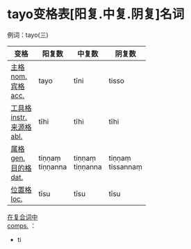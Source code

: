 # tayo变格表[阳复.中复.阴复]名词

例词：tayo(三)


| 变格 |阳复数 |中复数 |阴复数 |
| --- | ----- | ------ | ------ |
| [主格<br>nom.](nom.md)<br>[宾格<br>acc.](nom.md) |tayo|tīni|tisso|
| [工具格<br>instr.](instr.md)<br>[来源格<br>abl.](abl.md) |tīhi|tīhi|tīhi|
 [属格<br>gen.](gen.md)<br>[目的格<br>dat.](dat.md) |tiṇṇaṃ<br>tiṇṇanna|tiṇṇaṃ<br>tiṇṇanna|tiṇṇaṃ<br>tissannaṃ||
| [位置格<br>loc.](loc.md) |tīsu|tīsu|tīsu|


[在复合词中<br>comps.](comps.md) ：
- ti
